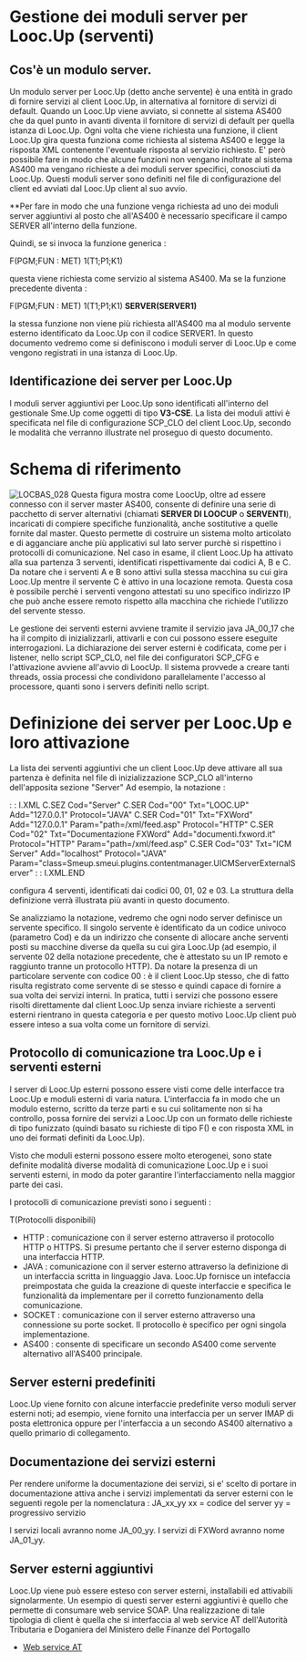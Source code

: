 # Gestione dei moduli server per Looc.Up (serventi)

## Cos'è un modulo server.

Un modulo server per Looc.Up (detto anche servente) è una entità in grado di fornire servizi al client Looc.Up, in alternativa al fornitore di servizi di default.
Quando un Looc.Up viene avviato, si connette al sistema AS400 che da quel punto in avanti diventa il fornitore di servizi di default per quella istanza di Looc.Up. Ogni volta che viene richiesta una funzione, il client Looc.Up gira questa funziona come richiesta al sistema AS400 e legge la risposta XML contenente l'eventuale risposta al servizio richiesto.
E' però possibile fare in modo che alcune funzioni non vengano inoltrate al sistema AS400 ma vengano richieste a dei moduli server specifici, conosciuti da Looc.Up. Questi moduli server sono definiti nel file di configurazione del client ed avviati dal Looc.Up client al suo avvio.

**Per fare in modo che una funzione venga richiesta ad uno dei moduli server aggiuntivi al posto che all'AS400 è necessario specificare il campo SERVER all'interno della funzione.

Quindi, se si invoca la funzione generica : 

F(PGM;FUN : MET) 1(T1;P1;K1)

questa viene richiesta come servizio al sistema AS400.
Ma se la funzione precedente diventa : 

F(PGM;FUN : MET) 1(T1;P1;K1) **SERVER(SERVER1)**

la stessa funzione non viene più richiesta all'AS400 ma al modulo servente esterno identificato da Looc.Up con il codice SERVER1.
In questo documento vedremo come si definiscono i moduli server di Looc.Up e come vengono registrati in una istanza di Looc.Up.

## Identificazione dei server per Looc.Up

I moduli server aggiuntivi per Looc.Up sono identificati all'interno del gestionale Sme.Up come oggetti di tipo **V3-CSE**.
La lista dei moduli attivi è specificata nel file di configurazione SCP_CLO del client Looc.Up, secondo le modalità che verranno illustrate nel proseguo di questo documento.


# Schema di riferimento

![LOCBAS_028](https://doc.smeup.com/immagini/LOCBAS_CSE/LOCBAS_028.png)
Questa figura mostra come LoocUp, oltre ad essere connesso con il server master AS400, consente di definire una serie di pacchetto di server alternativi (chiamati **SERVER DI LOOCUP** o **SERVENTI**), incaricati di compiere specifiche funzionalità, anche sostitutive a quelle fornite dal master. Questo permette di costruire un sistema molto articolato e di agganciare anche più applicativi sul lato server purchè si rispettino i protocolli di comunicazione. Nel caso in esame, il client Looc.Up ha attivato alla sua partenza 3 serventi, identificati rispettivamente dai codici A, B e C. Da notare che i serventi A e B sono attivi sulla stessa macchina su cui gira Looc.Up mentre il servente C è attivo in una locazione remota. Questa cosa è possibile perchè i serventi vengono attestati su uno specifico indirizzo IP che può anche essere remoto rispetto alla macchina che richiede l'utilizzo del servente stesso.

Le gestione dei serventi esterni avviene tramite il servizio java JA_00_17 che ha il compito di inizializzarli, attivarli e con cui possono essere eseguite interrogazioni. La dichiarazione dei server esterni è codificata, come per i listener, nello script SCP_CLO, nel file dei configuratori SCP_CFG e l'attivazione avviene all'avvio di LoocUp. Il sistema provvede a creare tanti threads, ossia processi che condividono parallelamente l'accesso al processore, quanti sono i servers definiti nello script.


# Definizione dei server per Looc.Up e loro attivazione

La lista dei serventi aggiuntivi che un client Looc.Up deve attivare all sua partenza è definita nel file di inizializzazione SCP_CLO all'interno dell'apposita sezione "Server"
Ad esempio, la notazione : 

 :  : I.XML
C.SEZ Cod="Server"
C.SER Cod="00" Txt="LOOC.UP" Add="127.0.0.1" Protocol="JAVA"
C.SER Cod="01" Txt="FXWord" Add="127.0.0.1" Param="path=/xml/feed.asp" Protocol="HTTP"
C.SER Cod="02" Txt="Documentazione FXWord" Add="documenti.fxword.it" Protocol="HTTP" Param="path=/xml/feed.asp"
C.SER Cod="03" Txt="ICM Server" Add="localhost" Protocol="JAVA" Param="class=Smeup.smeui.plugins.contentmanager.UICMServerExternalServer"
 :  : I.XML.END

configura 4 serventi, identificati dai codici 00, 01, 02 e 03. La struttura della definizione verrà illustrata più avanti in questo documento.

Se analizziamo la notazione, vedremo che ogni nodo server definisce un servente specifico. Il singolo servente è identificato da un codice univoco (parametro Cod) e da un indirizzo che consente di allocare anche serventi posti su macchine diverse da quella su cui gira Looc.Up (ad esempio, il servente 02 della notazione precedente, che è attestato su un IP remoto e raggiunto tranne un protocollo HTTP).
Da notare la presenza di un particolare servente con codice 00 :  è il client Looc.Up stesso, che di fatto risulta registrato come servente di se stesso e quindi capace di fornire a sua volta dei servizi interni. In pratica, tutti i servizi che possono essere risolti direttamente dal client Looc.Up senza inviare richieste a serventi esterni rientrano in questa categoria e per questo motivo Looc.Up client può essere inteso a sua volta come un fornitore di servizi.

## Protocollo di comunicazione tra Looc.Up e i serventi esterni

I server di Looc.Up esterni possono essere visti come delle interfacce tra Looc.Up e moduli esterni di varia natura. L'interfaccia fa in modo che un modulo esterno, scritto da terze parti e su cui solitamente non si ha controllo, possa fornire dei servizi a Looc.Up con un formato delle richieste di tipo funizzato (quindi basato su richieste di tipo F() e con risposta XML in uno dei formati definiti da Looc.Up).

Visto che moduli esterni possono essere molto eterogenei, sono state definite modalità diverse modalità di comunicazione Looc.Up e i suoi serventi esterni, in modo da poter garantire l'interfacciamento nella maggior parte dei casi.

I protocolli di comunicazione previsti sono i seguenti : 

 T(Protocolli disponibili)
- HTTP :  comunicazione con il server esterno attraverso il protocollo HTTP o HTTPS. Si presume pertanto che il server esterno disponga di una interfaccia HTTP.
- JAVA :  comunicazione con il server esterno attraverso la definizione di un interfaccia scritta in linguaggio Java. Looc.Up fornisce un intefaccia preimpostata che guida la creazione di queste interfaccie e specifica le funzionalità da implementare per il corretto funzionamento della comunicazione.
- SOCKET :  comunicazione con il server esterno attraverso una connessione su porte socket. Il protocollo è specifico per ogni singola implementazione.
- AS400 :  consente di specificare un secondo AS400 come servente alternativo all'AS400 principale.


## Server esterni predefiniti

Looc.Up viene fornito con alcune interfaccie predefinite verso moduli server esterni noti; ad esempio, viene fornito una interfaccia per un server IMAP di posta elettronica oppure per l'interfaccia a un secondo AS400 alternativo a quello primario di collegamento.


## Documentazione dei servizi esterni

Per rendere uniforme la documentazione dei servizi, si e' scelto di portare in documentazione attiva anche i servizi implementati da server esterni con le seguenti regole per la nomenclatura : 
JA_xx_yy
xx = codice del server
yy = progressivo servizio

I servizi locali avranno  nome JA_00_yy.
I servizi di FXWord avranno nome JA_01_yy.

## Server esterni aggiuntivi
Looc.Up viene può essere esteso con server esterni, installabili ed attivabili signolarmente.
Un esempio di questi server esterni aggiuntivi è quello che permette di consumare web service SOAP.
Una realizzazione di tale tipologia di client è quella che si interfaccia al web service AT dell'Autorità Tributaria e Doganiera del Ministero delle Finanze del Portogallo
- [Web service AT](Sorgenti/DOC/TA/B£AMO/LOBASE_20)
